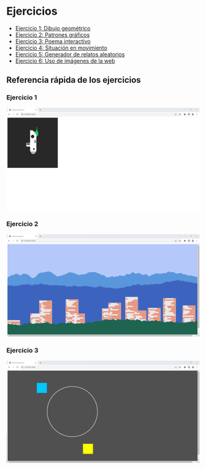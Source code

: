 # Ejercicios 

- [Ejercicio 1: Dibujo geométrico](https://github.com/jaimander/ND-Programacion-Creativa/tree/main/ejercicios/dibujo-geometrico) 
- [Ejercicio 2: Patrones gráficos](https://github.com/jaimander/ND-Programacion-Creativa/tree/main/ejercicios/patrones-graficos) 
- [Ejercicio 3: Poema interactivo](https://github.com/jaimander/ND-Programacion-Creativa/tree/main/ejercicios/poema-interactivo) 
- [Ejercicio 4: Situación en movimiento](https://github.com/jaimander/ND-Programacion-Creativa/tree/main/ejercicios/situacion-en-movimiento) 
- [Ejercicio 5: Generador de relatos aleatorios](https://github.com/jaimander/ND-Programacion-Creativa/tree/main/ejercicios/generador-de-relatos-aleatorios) 
- [Ejercicio 6: Uso de imágenes de la web](https://github.com/jaimander/ND-Programacion-Creativa/tree/main/ejercicios/uso-de-imagenes-de-la-web) 

## Referencia rápida de los ejercicios
### Ejercicio 1
![](https://github.com/jaimander/ND-Programacion-Creativa/blob/main/ejercicios/dibujo-geometrico/referencia.png) 
### Ejercicio 2
![](https://github.com/jaimander/ND-Programacion-Creativa/blob/main/ejercicios/patrones-graficos/referencia.png) 
### Ejercicio 3
![](https://github.com/jaimander/ND-Programacion-Creativa/blob/main/ejercicios/poema-interactivo/referencia.png) 




